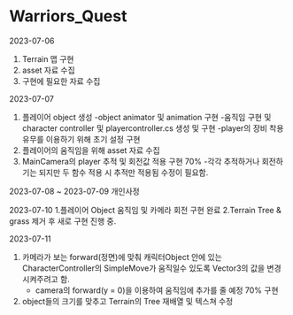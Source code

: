 # Warriors_Quest
 
2023-07-06
1. Terrain 맵 구현
2. asset 자료 수집
3. 구현에 필요한 자료 수집

2023-07-07
1. 플레이어 object 생성
   -object animator 및 animation 구현
   -움직임 구현 및 character controller 및 playercontroller.cs 생성 및 구현
   -player의 장비 착용 유무를 이용하기 위해 초기 설정 구현
2. 플레이어의 움직임을 위해 asset 자료 수집
3. MainCamera의 player 추적 및 회전값 적용 구현 70%
   -각각 추적하거나 회전하기는 되지만 두 함수 적용 시 추적만 적용됨 수정이 필요함.

2023-07-08 ~ 2023-07-09 개인사정

2023-07-10
1.플레이어 Object 움직임 및 카메라 회전 구현 완료
2.Terrain Tree & grass 제거 후 새로 구현 진행 중.

2023-07-11
1. 카메라가 보는 forward(정면)에 맞춰 캐릭터Object 안에 있는 CharacterController의 SimpleMove가 움직일수 있도록 Vector3의 값을 변경시켜주려고 함.
   - camera의 forward(y = 0)을 이용하여 움직임에 추가를 줄 예정 70% 구현
2. object들의 크기를 맞추고 Terrain의 Tree 재배열 및 텍스쳐 수정
